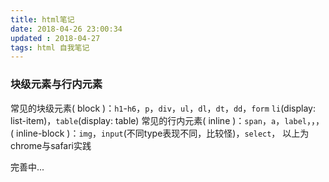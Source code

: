 ```yaml
---
title: html笔记
date: 2018-04-26 23:00:34
updated : 2018-04-27
tags: html 自我笔记
---
```

### 块级元素与行内元素
常见的块级元素( block )：`h1`-`h6`，`p`，`div`，`ul`，`dl`，`dt`，`dd`，`form`
`li`(display: list-item)，`table`(display: table)
常见的行内元素( inline )：`span`，`a`，`label`，，，
( inline-block )：`img`，`input`(不同type表现不同，比较怪)，`select`，
以上为chrome与safari实践

完善中...
